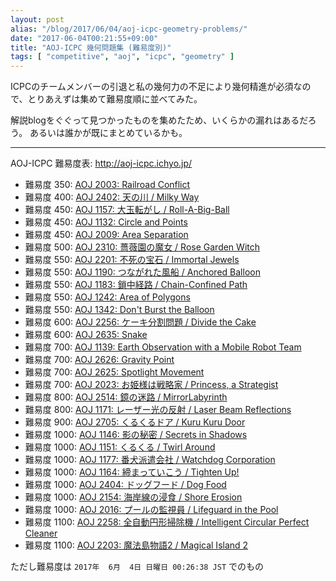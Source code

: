 ```yaml
---
layout: post
alias: "/blog/2017/06/04/aoj-icpc-geometry-problems/"
date: "2017-06-04T00:21:55+09:00"
title: "AOJ-ICPC 幾何問題集 (難易度別)"
tags: [ "competitive", "aoj", "icpc", "geometry" ]
---
```


ICPCのチームメンバーの引退と私の幾何力の不足により幾何精進が必須なので、とりあえずは集めて難易度順に並べてみた。

解説blogをぐぐって見つかったものを集めたため、いくらかの漏れはあるだろう。
あるいは誰かが既にまとめているかも。

---

AOJ-ICPC 難易度表: <http://aoj-icpc.ichyo.jp/>

-   難易度  350: [AOJ 2003: Railroad Conflict](http://judge.u-aizu.ac.jp/onlinejudge/description.jsp?id=2003&lang=jp)
-   難易度  400: [AOJ 2402: 天の川 / Milky Way](http://judge.u-aizu.ac.jp/onlinejudge/description.jsp?id=2402&lang=jp)
-   難易度  450: [AOJ 1157: 大玉転がし / Roll-A-Big-Ball](http://judge.u-aizu.ac.jp/onlinejudge/description.jsp?id=1157&lang=jp)
-   難易度  450: [AOJ 1132: Circle and Points](http://judge.u-aizu.ac.jp/onlinejudge/description.jsp?id=1132&lang=jp)
-   難易度  450: [AOJ 2009: Area Separation](http://judge.u-aizu.ac.jp/onlinejudge/description.jsp?id=2009&lang=jp)
-   難易度  500: [AOJ 2310: 薔薇園の魔女 / Rose Garden Witch](http://judge.u-aizu.ac.jp/onlinejudge/description.jsp?id=2310&lang=jp)
-   難易度  550: [AOJ 2201: 不死の宝石 / Immortal Jewels](http://judge.u-aizu.ac.jp/onlinejudge/description.jsp?id=2201&lang=jp)
-   難易度  550: [AOJ 1190: つながれた風船 / Anchored Balloon](http://judge.u-aizu.ac.jp/onlinejudge/description.jsp?id=1190&lang=jp)
-   難易度  550: [AOJ 1183: 鎖中経路 / Chain-Confined Path](http://judge.u-aizu.ac.jp/onlinejudge/description.jsp?id=1183&lang=jp)
-   難易度  550: [AOJ 1242: Area of Polygons](http://judge.u-aizu.ac.jp/onlinejudge/description.jsp?id=1242)
-   難易度  550: [AOJ 1342: Don't Burst the Balloon](http://judge.u-aizu.ac.jp/onlinejudge/description.jsp?id=1342)
-   難易度  600: [AOJ 2256: ケーキ分割問題 / Divide the Cake](http://judge.u-aizu.ac.jp/onlinejudge/description.jsp?id=2256&lang=jp)
-   難易度  600: [AOJ 2635: Snake](http://judge.u-aizu.ac.jp/onlinejudge/description.jsp?id=2635&lang=jp)
-   難易度  700: [AOJ 1139: Earth Observation with a Mobile Robot Team](http://judge.u-aizu.ac.jp/onlinejudge/description.jsp?id=1139&lang=jp)
-   難易度  700: [AOJ 2626: Gravity Point](http://judge.u-aizu.ac.jp/onlinejudge/description.jsp?id=2626)
-   難易度  700: [AOJ 2625: Spotlight Movement](http://judge.u-aizu.ac.jp/onlinejudge/description.jsp?id=2625)
-   難易度  700: [AOJ 2023: お姫様は戦略家 / Princess, a Strategist](http://judge.u-aizu.ac.jp/onlinejudge/description.jsp?id=2023&lang=jp)
-   難易度  800: [AOJ 2514: 鏡の迷路 / MirrorLabyrinth](http://judge.u-aizu.ac.jp/onlinejudge/description.jsp?id=2514&lang=jp)
-   難易度  800: [AOJ 1171: レーザー光の反射 / Laser Beam Reflections](http://judge.u-aizu.ac.jp/onlinejudge/description.jsp?id=1171&lang=jp)
-   難易度  900: [AOJ 2705: くるくるドア / Kuru Kuru Door](http://judge.u-aizu.ac.jp/onlinejudge/description.jsp?id=2705&lang=jp)
-   難易度 1000: [AOJ 1146: 影の秘密 / Secrets in Shadows](http://judge.u-aizu.ac.jp/onlinejudge/description.jsp?id=1146&lang=jp)
-   難易度 1000: [AOJ 1151: くるくる / Twirl Around](http://judge.u-aizu.ac.jp/onlinejudge/description.jsp?id=1151&lang=jp)
-   難易度 1000: [AOJ 1177: 番犬派遣会社 / Watchdog Corporation](http://judge.u-aizu.ac.jp/onlinejudge/description.jsp?id=1177&lang=jp)
-   難易度 1000: [AOJ 1164: 締まっていこう / Tighten Up!](http://judge.u-aizu.ac.jp/onlinejudge/description.jsp?id=1164&lang=jp)
-   難易度 1000: [AOJ 2404: ドッグフード / Dog Food](http://judge.u-aizu.ac.jp/onlinejudge/description.jsp?id=2404)
-   難易度 1000: [AOJ 2154: 海岸線の浸食 / Shore Erosion](http://judge.u-aizu.ac.jp/onlinejudge/description.jsp?id=2154)
-   難易度 1000: [AOJ 2016: プールの監視員 / Lifeguard in the Pool](http://judge.u-aizu.ac.jp/onlinejudge/description.jsp?id=2016&lang=jp)
-   難易度 1100: [AOJ 2258: 全自動円形掃除機 / Intelligent Circular Perfect Cleaner](http://judge.u-aizu.ac.jp/onlinejudge/description.jsp?id=2258&lang=jp)
-   難易度 1100: [AOJ 2203: 魔法島物語2 / Magical Island 2](http://judge.u-aizu.ac.jp/onlinejudge/description.jsp?id=2203&lang=jp)

ただし難易度は `2017年  6月  4日 日曜日 00:26:38 JST` でのもの
